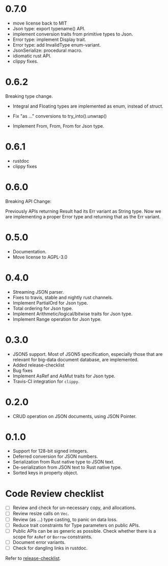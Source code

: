 0.7.0
=====

* move license back to MIT
* Json type: export typename() API.
* implement conversion traits from primitive types to Json.
* Error type: implement Display trait.
* Error type: add InvalidType enum-variant.
* JsonSerialize: procedural macro.
* idiomatic rust API.
* clippy fixes.

0.6.2
=====

Breaking type change.
- Integral and Floating types are implemented as enum, instead of struct.

- Fix "as ..." conversions to try_into().unwrap()
- Implement From<usize>, From<u64>, From<u32> for Json type.

0.6.1
=====

- rustdoc
- clippy fixes

0.6.0
=====

Breaking API Change:

Previously APIs returning Result had its Err variant as String type.
Now we are implementing a proper Error type and returning that as the
Err variant.

0.5.0
=====

- Documentation.
- Move license to AGPL-3.0

0.4.0
=====

* Streaming JSON parser.
* Fixes to travis, stable and nightly rust channels.
* Implement PartialOrd for Json type.
* Total ordering for Json type.
* Implement Arithmetic/logical/bitwise traits for Json type.
* Implement Range operation for Json type.

0.3.0
=====

* JSON5 support. Most of JSON5 specification, especially those
that are relevant for big-data document database, are implemented.
* Added release-checklist
* Bug fixes
* Implement AsRef and AsMut traits for Json type.
* Travis-CI integration for ``clippy``.

0.2.0
=====

* CRUD operation on JSON documents, using JSON Pointer.

0.1.0
=====

* Support for 128-bit signed integers.
* Deferred conversion for JSON numbers.
* Serialization from Rust native type to JSON text.
* De-serialization from JSON text to Rust native type.
* Sorted keys in property object.

Code Review checklist
=====================

* [ ] Review and check for un-necessary copy, and allocations.
* [ ] Review resize calls on `Vec`.
* [ ] Review (as ...) type casting, to panic on data loss.
* [ ] Reduce trait constraints for Type parameters on public APIs.
* [ ] Public APIs can be as generic as possible. Check whether there
      is a scope for `AsRef` or `Borrow` constraints.
* [ ] Document error variants.
* [ ] Check for dangling links in rustdoc.

Refer to [release-checklist][release-checklist].

[release-checklist]: https://prataprc.github.io/rust-crates-release-checklist.html
